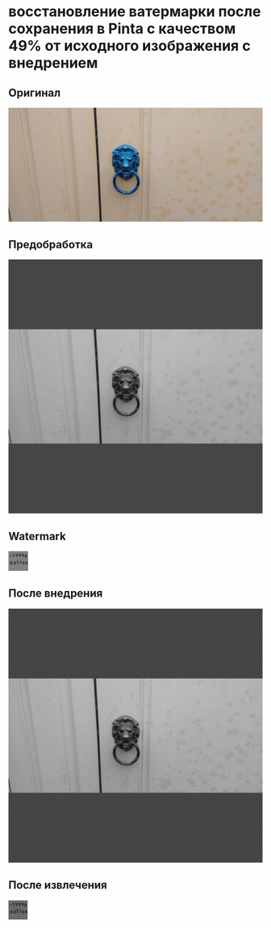 # восстановление ватермарки после сохранения в Pinta с качеством 49% от исходного изображения с внедрением

## Оригинал  

![](https://raw.githubusercontent.com/unton3ton/DWT-DCT-Digital-Image-Watermarking/master/imgs/d_before.jpg)


## Предобработка  


![](https://raw.githubusercontent.com/unton3ton/DWT-DCT-Digital-Image-Watermarking/master/imgs/d.jpg)


## Watermark


![](https://raw.githubusercontent.com/unton3ton/DWT-DCT-Digital-Image-Watermarking/master/imgs/text.png)


## После внедрения  


![](https://raw.githubusercontent.com/unton3ton/DWT-DCT-Digital-Image-Watermarking/master/imgs/image_with_watermark.jpg)


## После извлечения  


![](https://raw.githubusercontent.com/unton3ton/DWT-DCT-Digital-Image-Watermarking/master/imgs/recovered_watermark.png)
